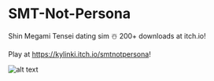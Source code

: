 # SMT-Not-Persona
Shin Megami Tensei dating sim ☃️ 200+ downloads at itch.io!

Play at https://kylinki.itch.io/smtnotpersona!

![alt text](https://i.imgur.com/pdYTsxQ.png)
